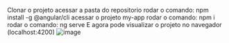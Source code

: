 Clonar o projeto
acessar a pasta do repositorio
rodar o comando: npm install -g @angular/cli
acessar o projeto my-app
rodar o comando: npm i
rodar o comando: ng serve
E agora pode visualizar o projeto no navegador (localhost:4200)
![image](https://github.com/FIAP-2024-3SIS/cp02-94251-eduardo-de-souza-oliveira/assets/123478633/0f637077-f39b-402e-a931-a3b3898d22e0)


